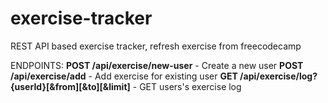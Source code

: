 # exercise-tracker
REST API based exercise tracker, refresh exercise from freecodecamp


ENDPOINTS: **POST /api/exercise/new-user** - Create a new user
           **POST /api/exercise/add** - Add exercise for existing user
           **GET /api/exercise/log?{userId}[&from][&to][&limit]** - GET users's exercise log



